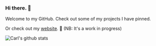 ### Hi there. 👋

Welcome to my GitHub. Check out some of my projects I have pinned.
  
Or check out my [website](https://smestad.xyz). 🔭 (NB: It's a work in progress)

![Carl's github stats](https://github-readme-stats.vercel.app/api?username=carlofholy&count_private=true&show_icons=true&theme=tokyonight)


<!--
**CarlOfHoly/CarlOfHoly** is a ✨ _special_ ✨ repository because its `README.md` (this file) appears on your GitHub profile.

Here are some ideas to get you started:

- 🔭 I’m currently working on ...
- 🌱 I’m currently learning ...
- 👯 I’m looking to collaborate on ...
- 🤔 I’m looking for help with ...
- 💬 Ask me about ...
- 📫 How to reach me: ...
- 😄 Pronouns: ...
- ⚡ Fun fact: ...
-->
